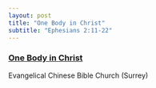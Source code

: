 ```yaml
---
layout: post
title: "One Body in Christ"
subtitle: "Ephesians 2:11-22"
---
```


### [One Body in Christ](/one-in-christ)
Evangelical Chinese Bible Church (Surrey)

